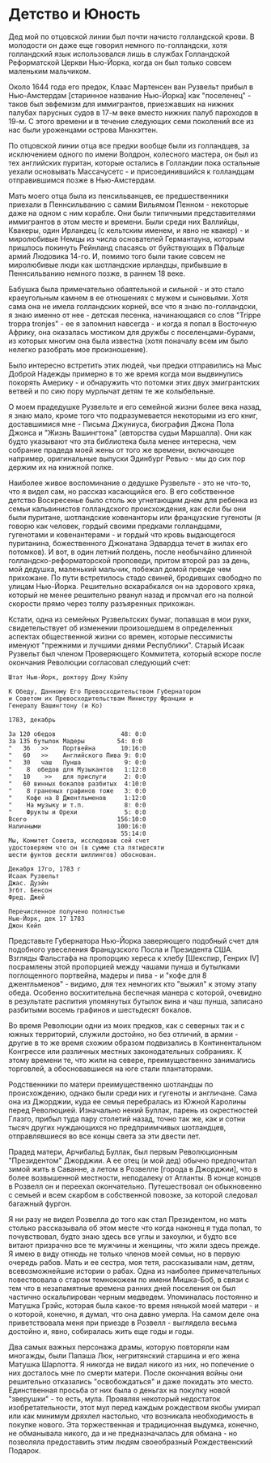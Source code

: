 # Детство и Юность

Дед мой по отцовской линии был почти начисто голландской крови. В молодости
он даже еще говорил немного по-голландски, хотя голландский язык
использовался лишь в службах Голландской Реформатской Церкви Нью-Йорка,
когда он был только совсем маленьким мальчиком.

Около 1644 года его предок, Клаас Мартенсен ван Рузвельт прибыл в Нью-Амстердам
[старинное название Нью-Йорка] как "поселенец" - таков был эвфемизм для иммигрантов,
приезжавших на нижних палубах парусных судов в 17-м веке вместо нижних палуб пароходов в 19-м.
С этого времени и в течение следующих семи поколений все из нас были уроженцами
острова Манхэттен.

По отцовской линии отца все предки вообще были из голландцев, за исключением
одного по имени Волдрон, колесного мастера, он был из тех английских пуритан, которые остались
в Голландии пока остальные уехали основывать Массачусетс - и присоединившийся к голландцам
отправившимся позже в Нью-Амстердам.

Мать моего отца была из пенсильванцев, ее предшественники приехали в Пеннсильванию с
самим Вильямом Пенном - некоторые даже на одном с ним корабле. Они были типичными
представителями иммигрантов в этом месте и времени. Были среди них Валлийцы, Квакеры, один
Ирландец (с кельтским именем, и явно не квакер) - и миролюбивые Немцы из числа основателей
Германтауна, которым пришлось покинуть Рейнланд спасаясь от буйствующих в Пфальце армий Людовика 14-го.
И, помимо того были такие совсем не миролюбивые люди как шотландские ирландцы,
прибывшие в Пеннсильванию немного позже, в раннем 18 веке.

Бабушка была примечательно обаятельной и сильной - и это стало краеугольным камнем в ее
отношениях с мужем и сыновьями. Хотя сама она не имела голландских корней, все что я знаю по-голландски,
я знаю именно от нее - детская песенка, начинающаяся со слов "Trippe troppa tronjes" -
ее я запомнил навсегда - и когда я попал в Восточную Африку, она оказалась мостиком
для дружбы с поселенцами-бурами, из которых многим она была известна (хотя поначалу
всем им было нелегко разобрать мое произношение).

Было интересно встретить этих людей, чьи предки отправились на Мыс Доброй Надежды примерно
в то же время когда мои выдвинулись покорять Америку - и обнаружить что потомки этих двух
эмигрантских ветвей и по сию пору мурлычат детям те же колыбельные.

О моем прадедушке Рузвельте и его семейной жизни более века назад, я знаю мало, кроме
того что подразумевается некоторыми из его книг, доставшимися мне - Письма Джуниуса,
биография Джона Пола Джонса и "Жизнь Вашингтона" (авторства судьи Маршалла). Они
как будто указывают что эта библиотека была менее интересна, чем собрание
прадеда моей жены от того же времени, включающее например, оригинальные выпуски
Эдинбург Ревью - мы до сих пор держим их на книжной полке.

Наиболее живое воспоминание о дедушке Рузвельте - это не что-то, что я видел сам,
но рассказ касающийся его. В его собственное детство Воскресенье было столь же
угнетающим днем для ребенка из семьи кальвинистов голландского происхождения, как если
бы они были пуритане, шотландские ковенанторы или французские гугеноты (я говорю как
человек, гордый своими предками голландцами, гугенотами и ковенантерами - и гордый
что кровь выдающегося пуританина, божественного Джонатана Эдвардца течет в жилах его потомков).
И вот, в один летний полдень, после необычайно длинной голландско-реформаторской проповеди,
притом второй раз за день, мой дедушка, маленький мальчик, побежал домой прежде
чем прихожане. По пути встретилось стадо свиней, бродивших свободно по улицам
Нью-Йорка. Решительно вскарабкался он на здорового хряка, который не менее решительно
рванул назад и промчал его на полной скорости прямо через толпу разъяренных прихожан.

Кстати, одна из семейных Рузвельтских бумаг, попавшая в мои руки, свидетельствует
об изменении произошедшем в определенных аспектах общественной жизни со времен,
которые пессимисты именуют "прежними и лучшими днями Республики". Старый Исаак Рузвельт
был членом Проверяющего Коммитета, который вскоре после окончания Революции
согласовал следующий счет:

    Штат Нью-Йорк, доктору Дону Кэйпу
    
    К Обеду, Данному Его Превосходительством Губернатором
    и Советом их Превосходительствам Министру Франции и
    Генералу Вашингтону (и Ко)
    
    1783, декабрь
    
    За 120 обедов                  48: 0:0
    За 135 бутылок Мадеры         54: 0:0
    "   36   >>    Портвейна       10:16:0
    "   60   >>    Английского Пива 9: 0:0
    "   30   чаш   Пунша            9: 0:0
    "    8  обедов для Музыкантов   1:12:0
    "   10    >>   для прислуги     2: 0:0
    "   60 винных бокалов разбитых  4:10:0
    "    8 граненых графинов тоже   3: 0:0
    "    Кофе на 8 Джентльменов     1:12:0
    "    На музыку и т.п.           8: 0:0
    "    Фрукты и Орехи             5: 0:0
    Всего                         156:10:0
    Наличными                     100:16:0
                                   55:14:0
    Мы, Комитет Совета, исследовав сей счет
    удостоверяем что он (в сумме ста пятидесяти
    шести фунтов десяти шиллингов) обоснован.
    
    Декабря 17го, 1783 г
    Исаак Рузвельт
    Джас. Дуэйн
    Эгбт. Бенсон
    Фред. Джей
    
    Перечисленное получено полностью
    Нью-Йорк, дек 17 1783
    Джон Кейп

Представьте Губернатора Нью-Йорка заверяющего подобный счет для подобного
увеселения Французского Посла и Президента США. Взгляды Фальстафа
на пропорцию хереса к хлебу [Шекспир, Генрих IV] посрамлены этой
пропорцией между чашами пунша и бутылками поглощенного портвейна, мадеры и пива -
и "кофе для 8 джентльменов" - видимо, для тех немногих кто "выжил" к этому этапу обеда.
Особенно восхитительна беспечная манера с которой, очевидно в результате
распития упомянутых бутылок вина и чаш пунша, записано разбитыми восемь графинов и
шестьдесят бокалов.

Во время Революции одни из моих предков, как с северных так и с южных территорий, служили
достойно, но без отличий, в армии - другие в то же время схожим образом подвизались
в Континентальном Конгрессе или различных местных законодательных собраниях.
К этому времени те, что жили на севере, преимущественно занимались торговлей,
а обосновавшиеся на юге стали плантаторами.

Родственники по матери преимущественно шотландцы по происхождению, однако
были среди них и гугеноты и англичане. Сама она из Джорджии, куда ее семья
перебралась из Южной Каролины перед Революцией. Изначально некий Буллак,
парень из окрестностей Глазго, прибыл туда пару столетий назад, точно так же,
как и сотни тысяч других нуждающихся но предприимчивых шотландцев, отправлявшиеся
во все концы света за эти двести лет.

Прадед матери, Арчибальд Буллак, был первым Революционным "Президентом" Джорджии.
А ее отец (и мой дед) обычно предпочитал зимой жить в Саванне, а летом
в Розвелле [города в Джорджии], что в более возвышенной местности, неподалеку от Атланты.
В конце концов в Розвелл он и переехал окончательно. Путешествовал он обыкновенно
с семьей и всем скарбом в собственной повозке, за которой следовал багажный фургон.

Я ни разу не видел Розвелла до того как стал Президентом, но мать столько рассказывала
об этом месте что когда наконец я туда попал, то почувствовал, будто знаю здесь
все углы и закоулки, и будто все витают призрачно все те мужчины
и женщины, что жили здесь прежде. Я имею в виду отнюдь не только членов
моей семьи, но в первую очередь рабов. Мать и ее сестра, моя тетя, рассказывали
нам, детям, всевозможнейшие истории о рабах. Одна из наиболее примечательных
повествовала о старом темнокожем по имени Мишка-Боб, в связи с тем что
в незапамятные времена ранних дней поселения он был частично оскальпирован
черным медведем. Упоминалась постоянно и Матушка Грэйс, которая была
какое-то время нянькой моей матери - и о которой, конечно, я думал,
что она давно умерла. На самом деле она приветствовала меня при приезде в Розвелл -
выглядела весьма достойно и, явно, собиралась жить еще годы и годы.

Два самых важных персонажа драмы, которую повторяли нам многажды, были Папаша Люк,
негритянский старшина и его жена Матушка Шарлотта. Я никогда не видал
никого из них, но попечение о них досталось мне по смерти матери. После
окончания войны они решительно отказались "освобождаться" и даже покидать
это место. Единственная просьба от них была о деньгах на покупку новой
"зверушки" - то есть, мула. Проявляя некоторый недостаток изобретательности,
этот мул перед каждым рождеством якобы умирал или как минимум дряхлел настолько,
что возникала необходимость в покупке нового. Эта торжественная и традиционная
выдумка, конечно, не обманывала никого, да и не предназначалась для обмана - но
позволяла предоставить этим людям своеобразный Рождественский Подарок.
